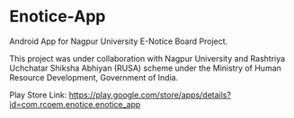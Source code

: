 # Enotice-App

Android App for Nagpur University E-Notice Board Project.

This project was under collaboration with Nagpur University and Rashtriya Uchchatar Shiksha Abhiyan (RUSA) scheme under the Ministry of Human Resource Development, Government of India.

Play Store Link: https://play.google.com/store/apps/details?id=com.rcoem.enotice.enotice_app

